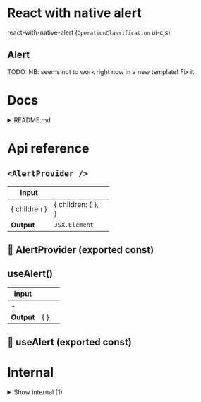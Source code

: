 # React with native alert

react-with-native-alert (`OperationClassification` ui-cjs)


## Alert

TODO: NB: seems not to work right now in a new template! Fix it




# Docs

<details><summary>README.md</summary>
    
  # Alert

## `NB: Experimental package!`

## Setup

```bash
yarn add react-with-native-alert
```

On react

```bash
yarn add @headlessui/react
```

Then, wrap your app in the `AlertProvider`.

```tsx
import { AlertProvider } from "react-with-native-alert";

<AlertProvider>{... your app ...}</AlertProvider>
```

## Usage

```tsx
import { useAlert } from "react-with-native-alert";

const YourPage = () => {
  const alert = useAlert();

  return <button onClick={() => alert("Hello")}>Click me</button>;
};
```

  </details>

# Api reference

## `<AlertProvider />`

| Input      |    |    |
| ---------- | -- | -- |
| { children } | { children: {  }, <br /> } |  |
| **Output** | `JSX.Element`   |    |



## 📄 AlertProvider (exported const)

## useAlert()

| Input      |    |    |
| ---------- | -- | -- |
| - | | |
| **Output** | {  }   |    |



## 📄 useAlert (exported const)

# Internal

<details><summary>Show internal (1)</summary>
    
  # 📄 AlertContext (exported const)


  </details>

